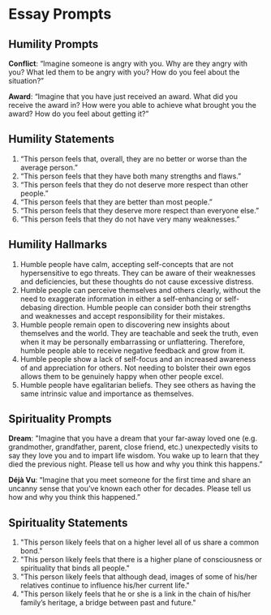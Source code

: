 # Essay Prompts

## Humility Prompts

**Conflict**: “Imagine someone is angry with you. Why are they angry with you? What led them to be angry with you? How do you feel about the situation?”

**Award**: “Imagine that you have just received an award. What did you receive the award in? How were you able to achieve what brought you the award? How do you feel about getting it?”

## Humility Statements

1. “This person feels that, overall, they are no better or worse than the average person.”
2. “This person feels that they have both many strengths and flaws.”
3. “This person feels that they do not deserve more respect than other people.”
4. “This person feels that they are better than most people.”
5. “This person feels that they deserve more respect than everyone else.”
6. “This person feels that they do not have very many weaknesses.”

## Humility Hallmarks

1. Humble people have calm, accepting self-concepts that are not hypersensitive to ego threats. They can be aware of their weaknesses and deficiencies, but these thoughts do not cause excessive distress.
2. Humble people can perceive themselves and others clearly, without the need to exaggerate information in either a self-enhancing or self-debasing direction. Humble people can consider both their strengths and weaknesses and accept responsibility for their mistakes.
3. Humble people remain open to discovering new insights about themselves and the world. They are teachable and seek the truth, even when it may be personally embarrassing or unflattering. Therefore, humble people able to receive negative feedback and grow from it.
4. Humble people show a lack of self-focus and an increased awareness of and appreciation for others. Not needing to bolster their own egos allows them to be genuinely happy when other people excel.
5. Humble people have egalitarian beliefs. They see others as having the same intrinsic value and importance as themselves.

## Spirituality Prompts

**Dream**: "Imagine that you have a dream that your far-away loved one (e.g. grandmother, grandfather, parent, close friend, etc.) unexpectedly visits to say they love you and to impart life wisdom. You wake up to learn that they died the previous night. Please tell us how and why you think this happens.”

**Déjà Vu**: “Imagine that you meet someone for the first time and share an uncanny sense that you’ve known each other for decades. Please tell us how and why you think this happened.”

## Spirituality Statements

1. "This person likely feels that on a higher level all of us share a common bond."
2. "This person likely feels that there is a higher plane of consciousness or spirituality that binds all people."
3. "This person likely feels that although dead, images of some of his/her relatives continue to influence his/her current life."
4. "This person likely feels that he or she is a link in the chain of his/her family’s heritage, a bridge between past and future."
